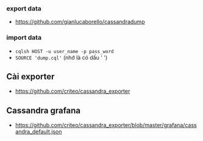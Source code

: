 ### export data
- https://github.com/gianlucaborello/cassandradump
### import data
- `cqlsh HOST -u user_name -p pass_word`
- `SOURCE 'dump.cql'` (nhớ là có dấu ' ')

## Cài exporter
- https://github.com/criteo/cassandra_exporter
## Cassandra grafana
- https://github.com/criteo/cassandra_exporter/blob/master/grafana/cassandra_default.json
